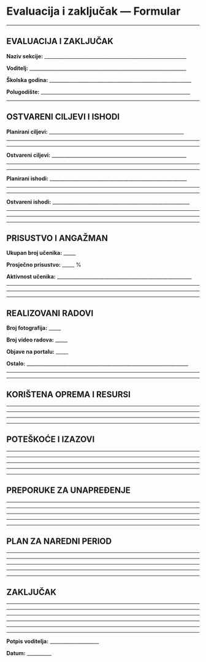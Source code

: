 # Evaluacija i zaključak — Formular

<!-- Izvor: GORDAN~4.JPG -->
<!-- GitHub permalink: https://github.com/petagim2026/multimedijaigrafika/blob/529324e0c36ca96f52a083f72a92cb4e4c023b8a/evidencija-jpg/GORDAN~4.JPG -->

---

## EVALUACIJA I ZAKLJUČAK

**Naziv sekcije:** __________________________________________________________

**Voditelj:** ________________________________________________________________

**Školska godina:** __________________________________________________________

**Polugodište:** _____________________________________________________________

---

## OSTVARENI CILJEVI I ISHODI

**Planirani ciljevi:** _______________________________________________________

________________________________________________________________________

________________________________________________________________________

**Ostvareni ciljevi:** _______________________________________________________

________________________________________________________________________

________________________________________________________________________

**Planirani ishodi:** ________________________________________________________

________________________________________________________________________

________________________________________________________________________

**Ostvareni ishodi:** ________________________________________________________

________________________________________________________________________

________________________________________________________________________

---

## PRISUSTVO I ANGAŽMAN

**Ukupan broj učenika:** _____

**Prosječno prisustvo:** _____ %

**Aktivnost učenika:** _______________________________________________________

________________________________________________________________________

________________________________________________________________________

---

## REALIZOVANI RADOVI

**Broj fotografija:** _____

**Broj video radova:** _____

**Objave na portalu:** _____

**Ostalo:** __________________________________________________________________

________________________________________________________________________

---

## KORIŠTENA OPREMA I RESURSI

________________________________________________________________________

________________________________________________________________________

________________________________________________________________________

---

## POTEŠKOĆE I IZAZOVI

________________________________________________________________________

________________________________________________________________________

________________________________________________________________________

________________________________________________________________________

---

## PREPORUKE ZA UNAPREĐENJE

________________________________________________________________________

________________________________________________________________________

________________________________________________________________________

________________________________________________________________________

---

## PLAN ZA NAREDNI PERIOD

________________________________________________________________________

________________________________________________________________________

________________________________________________________________________

________________________________________________________________________

---

## ZAKLJUČAK

________________________________________________________________________

________________________________________________________________________

________________________________________________________________________

________________________________________________________________________

________________________________________________________________________

---

**Potpis voditelja:** ____________________

**Datum:** __________
